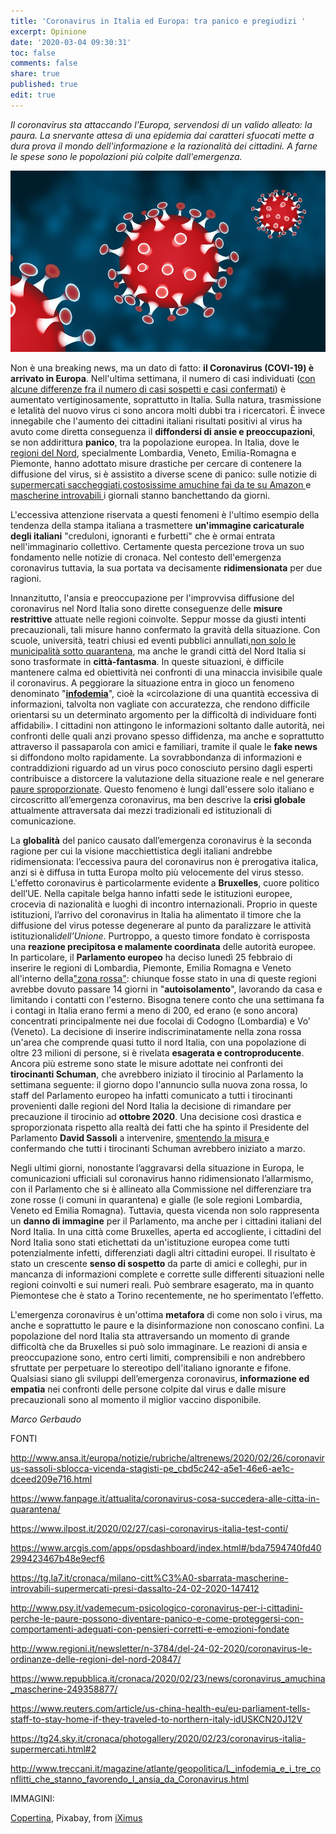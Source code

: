 ```yaml
---
title: 'Coronavirus in Italia ed Europa: tra panico e pregiudizi '
excerpt: Opinione
date: '2020-03-04 09:30:31'
toc: false
comments: false
share: true
published: true
edit: true
---
```

*Il coronavirus sta attaccando l'Europa, servendosi di un valido alleato: la paura. La snervante attesa di una epidemia dai caratteri sfuocati mette a dura prova il mondo dell'informazione e la razionalità dei cittadini. A farne le spese sono le popolazioni più colpite dall'emergenza.*

![](/assets/images/corona-4893276_960_720.jpg)

Non è una breaking news, ma un dato di fatto: **il Coronavirus (COVI-19) è arrivato in Europa**. Nell'ultima settimana, il numero di casi individuati ([con alcune differenze fra il numero di casi sospetti e casi confermati](https://www.ilpost.it/2020/02/27/casi-coronavirus-italia-test-conti/)) è aumentato vertiginosamente, soprattutto in Italia. Sulla natura, trasmissione e letalità del nuovo virus ci sono ancora molti dubbi tra i ricercatori. È invece innegabile che l'aumento dei cittadini italiani risultati positivi al virus ha avuto come diretta conseguenza il **diffondersi di ansie e preoccupazioni**, se non addirittura **panico**, tra la popolazione europea. In Italia, dove le [regioni del Nord](http://www.regioni.it/newsletter/n-3784/del-24-02-2020/coronavirus-le-ordinanze-delle-regioni-del-nord-20847/), specialmente Lombardia, Veneto, Emilia-Romagna e Piemonte, hanno adottato misure drastiche per cercare di contenere la diffusione del virus, si è assistito a diverse scene di panico: sulle notizie di [supermercati saccheggiati](https://tg24.sky.it/cronaca/photogallery/2020/02/23/coronavirus-italia-supermercati.html#2),[costosissime amuchine fai da te su Amazon ](https://www.repubblica.it/cronaca/2020/02/23/news/coronavirus_amuchina_mascherine-249358877/)e [mascherine introvabili ](https://tg.la7.it/cronaca/milano-citt%C3%A0-sbarrata-mascherine-introvabili-supermercati-presi-dassalto-24-02-2020-147412)i giornali stanno banchettando da giorni.

L'eccessiva attenzione riservata a questi fenomeni è l'ultimo esempio della tendenza della stampa italiana a trasmettere **un'immagine caricaturale degli italiani** "creduloni, ignoranti e furbetti" che è ormai entrata nell'immaginario collettivo. Certamente questa percezione trova un suo fondamento nelle notizie di cronaca. Nel contesto dell'emergenza coronavirus tuttavia, la sua portata va decisamente **ridimensionata** per due ragioni.

Innanzitutto, l'ansia e preoccupazione per l'improvvisa diffusione del coronavirus nel Nord Italia sono dirette conseguenze delle **misure restrittive** attuate nelle regioni coinvolte. Seppur mosse da giusti intenti precauzionali, tali misure hanno confermato la gravità della situazione. Con scuole, università, teatri chiusi ed eventi pubblici annullati,[non solo le municipalità sotto quarantena](https://www.fanpage.it/attualita/coronavirus-cosa-succedera-alle-citta-in-quarantena/), ma anche le grandi città del Nord Italia si sono trasformate in **città-fantasma**. In queste situazioni, è difficile mantenere calma ed obiettività nei confronti di una minaccia invisibile quale il coronavirus. A peggiorare la situazione entra in gioco un fenomeno denominato "**[infodemia](http://www.treccani.it/magazine/atlante/geopolitica/L_infodemia_e_i_tre_conflitti_che_stanno_favorendo_l_ansia_da_Coronavirus.html)**", cioè la «circolazione di una quantità eccessiva di informazioni, talvolta non vagliate con accuratezza, che rendono difficile orientarsi su un determinato argomento per la difficoltà di individuare fonti affidabili». I cittadini non attingono le informazioni soltanto dalle autorità, nei confronti delle quali anzi provano spesso diffidenza, ma anche e soprattutto attraverso il passaparola con amici e familiari, tramite il quale le **fake news** si diffondono molto rapidamente. La sovrabbondanza di informazioni e contraddizioni riguardo ad un virus poco conosciuto persino dagli esperti contribuisce a distorcere la valutazione della situazione reale e nel generare [paure sproporzionate](http://www.psy.it/vademecum-psicologico-coronavirus-per-i-cittadini-perche-le-paure-possono-diventare-panico-e-come-proteggersi-con-comportamenti-adeguati-con-pensieri-corretti-e-emozioni-fondate). Questo fenomeno è lungi dall'essere solo italiano e circoscritto all’emergenza coronavirus, ma ben descrive la **crisi globale** attualmente attraversata dai mezzi tradizionali ed istituzionali di comunicazione.

La **globalità** del panico causato dall’emergenza coronavirus è la seconda ragione per cui la visione macchiettistica degli italiani andrebbe ridimensionata: l’eccessiva paura del coronavirus non è prerogativa italica, anzi si è diffusa in tutta Europa molto più velocemente del virus stesso. L'effetto coronavirus è particolarmente evidente a **Bruxelles**, cuore politico dell’UE. Nella capitale belga hanno infatti sede le istituzioni europee, crocevia di nazionalità e luoghi di incontro internazionali. Proprio in queste istituzioni, l’arrivo del coronavirus in Italia ha alimentato il timore che la diffusione del virus potesse degenerare al punto da paralizzare le attività istituzionali*dell’Unione*. Purtroppo, a questo timore fondato è corrisposta una **reazione precipitosa e malamente coordinata** delle autorità europee. In particolare, il **Parlamento europeo** ha deciso lunedì 25 febbraio di inserire le regioni di Lombardia, Piemonte, Emilia Romagna e Veneto all'interno della["zona rossa"](https://www.reuters.com/article/us-china-health-eu/eu-parliament-tells-staff-to-stay-home-if-they-traveled-to-northern-italy-idUSKCN20J12V): chiunque fosse stato in una di queste regioni avrebbe dovuto passare 14 giorni in "**autoisolamento**", lavorando da casa e limitando i contatti con l'esterno. Bisogna tenere conto che una settimana fa i contagi in Italia erano fermi a meno di 200, ed erano (e sono ancora) concentrati principalmente nei due focolai di Codogno (Lombardia) e Vo' (Veneto). La decisione di inserire indiscriminatamente nella zona rossa un'area che comprende quasi tutto il nord Italia, con una popolazione di oltre 23 milioni di persone, si è rivelata **esagerata e controproducente**. Ancora più estreme sono state le misure adottate nei confronti dei **tirocinanti Schuman**, che avrebbero iniziato il tirocinio al Parlamento la settimana seguente: il giorno dopo l'annuncio sulla nuova zona rossa, lo staff del Parlamento europeo ha infatti comunicato a tutti i tirocinanti provenienti dalle regioni del Nord Italia la decisione di rimandare per precauzione il tirocinio ad **ottobre 2020**. Una decisione così drastica e sproporzionata rispetto alla realtà dei fatti che ha spinto il Presidente del Parlamento **David Sassoli** a intervenire, [smentendo la misura ](http://www.ansa.it/europa/notizie/rubriche/altrenews/2020/02/26/coronavirus-sassoli-sblocca-vicenda-stagisti-pe_cbd5c242-a5e1-46e6-ae1c-dceed209e716.html)e confermando che tutti i tirocinanti Schuman avrebbero iniziato a marzo.

Negli ultimi giorni, nonostante l’aggravarsi della situazione in Europa, le comunicazioni ufficiali sul coronavirus hanno ridimensionato l’allarmismo, con il Parlamento che si è allineato alla Commissione nel differenziare tra zone rosse (i comuni in quarantena) e gialle (le sole regioni Lombardia, Veneto ed Emilia Romagna). Tuttavia, questa vicenda non solo rappresenta un **danno di immagine** per il Parlamento, ma anche per i cittadini italiani del Nord Italia. In una città come Bruxelles, aperta ed accogliente, i cittadini del Nord Italia sono stati etichettati da un'istituzione europea come tutti potenzialmente infetti, differenziati dagli altri cittadini europei. Il risultato è stato un crescente **senso di sospetto** da parte di amici e colleghi, pur in mancanza di informazioni complete e corrette sulle differenti situazioni nelle regioni coinvolti e sui numeri reali. Può sembrare esagerato, ma in quanto Piemontese che è stato a Torino recentemente, ne ho sperimentato l’effetto.

L'emergenza coronavirus è un'ottima **metafora** di come non solo i virus, ma anche e soprattutto le paure e la disinformazione non conoscano confini. La popolazione del nord Italia sta attraversando un momento di grande difficoltà che da Bruxelles si può solo immaginare. Le reazioni di ansia e preoccupazione sono, entro certi limiti, comprensibili e non andrebbero sfruttate per perpetuare lo stereotipo dell'italiano ignorante e fifone. Qualsiasi siano gli sviluppi dell’emergenza coronavirus, **informazione ed empatia** nei confronti delle persone colpite dal virus e dalle misure precauzionali sono al momento il miglior vaccino disponibile.

*Marco Gerbaudo* 

FONTI

<http://www.ansa.it/europa/notizie/rubriche/altrenews/2020/02/26/coronavirus-sassoli-sblocca-vicenda-stagisti-pe_cbd5c242-a5e1-46e6-ae1c-dceed209e716.html>

<https://www.fanpage.it/attualita/coronavirus-cosa-succedera-alle-citta-in-quarantena/>

<https://www.ilpost.it/2020/02/27/casi-coronavirus-italia-test-conti/>

<https://www.arcgis.com/apps/opsdashboard/index.html#/bda7594740fd40299423467b48e9ecf6>

<https://tg.la7.it/cronaca/milano-citt%C3%A0-sbarrata-mascherine-introvabili-supermercati-presi-dassalto-24-02-2020-147412>

<http://www.psy.it/vademecum-psicologico-coronavirus-per-i-cittadini-perche-le-paure-possono-diventare-panico-e-come-proteggersi-con-comportamenti-adeguati-con-pensieri-corretti-e-emozioni-fondate>

<http://www.regioni.it/newsletter/n-3784/del-24-02-2020/coronavirus-le-ordinanze-delle-regioni-del-nord-20847/>

<https://www.repubblica.it/cronaca/2020/02/23/news/coronavirus_amuchina_mascherine-249358877/>

<https://www.reuters.com/article/us-china-health-eu/eu-parliament-tells-staff-to-stay-home-if-they-traveled-to-northern-italy-idUSKCN20J12V>

<https://tg24.sky.it/cronaca/photogallery/2020/02/23/coronavirus-italia-supermercati.html#2>

<http://www.treccani.it/magazine/atlante/geopolitica/L_infodemia_e_i_tre_conflitti_che_stanno_favorendo_l_ansia_da_Coronavirus.html>

IMMAGINI: 

[Copertina](https://pixabay.com/it/illustrations/corona-coronavirus-virus-pandemia-4893276/), Pixabay, from  [iXimus](https://pixabay.com/it/users/iximus-2352783/)